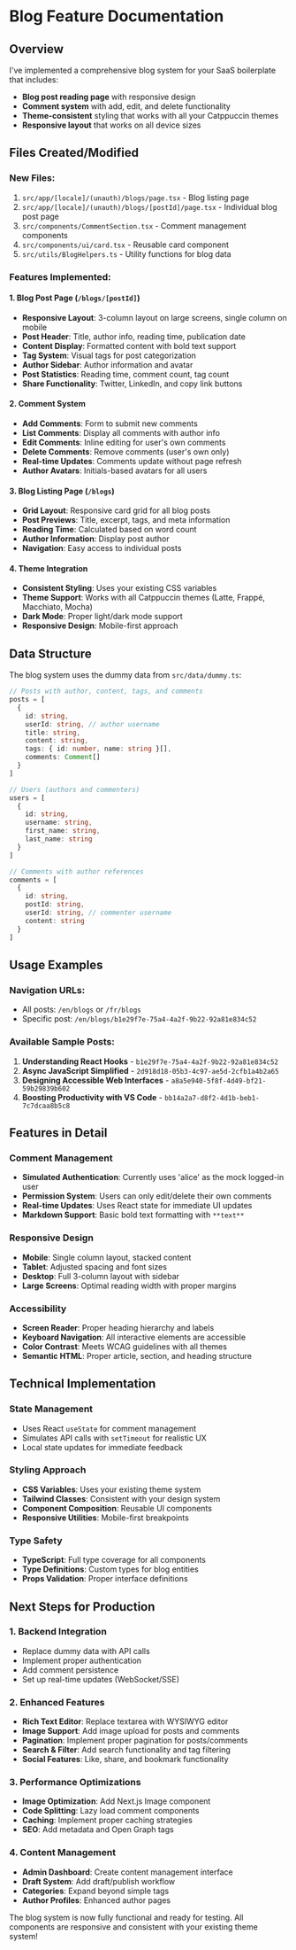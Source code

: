 # Blog Feature Documentation

## Overview

I've implemented a comprehensive blog system for your SaaS boilerplate that includes:

- **Blog post reading page** with responsive design
- **Comment system** with add, edit, and delete functionality
- **Theme-consistent** styling that works with all your Catppuccin themes
- **Responsive layout** that works on all device sizes

## Files Created/Modified

### New Files:
1. `src/app/[locale]/(unauth)/blogs/page.tsx` - Blog listing page
2. `src/app/[locale]/(unauth)/blogs/[postId]/page.tsx` - Individual blog post page
3. `src/components/CommentSection.tsx` - Comment management components
4. `src/components/ui/card.tsx` - Reusable card component
5. `src/utils/BlogHelpers.ts` - Utility functions for blog data

### Features Implemented:

#### 1. Blog Post Page (`/blogs/[postId]`)
- **Responsive Layout**: 3-column layout on large screens, single column on mobile
- **Post Header**: Title, author info, reading time, publication date
- **Content Display**: Formatted content with bold text support
- **Tag System**: Visual tags for post categorization
- **Author Sidebar**: Author information and avatar
- **Post Statistics**: Reading time, comment count, tag count
- **Share Functionality**: Twitter, LinkedIn, and copy link buttons

#### 2. Comment System
- **Add Comments**: Form to submit new comments
- **List Comments**: Display all comments with author info
- **Edit Comments**: Inline editing for user's own comments
- **Delete Comments**: Remove comments (user's own only)
- **Real-time Updates**: Comments update without page refresh
- **Author Avatars**: Initials-based avatars for all users

#### 3. Blog Listing Page (`/blogs`)
- **Grid Layout**: Responsive card grid for all blog posts
- **Post Previews**: Title, excerpt, tags, and meta information
- **Reading Time**: Calculated based on word count
- **Author Information**: Display post author
- **Navigation**: Easy access to individual posts

#### 4. Theme Integration
- **Consistent Styling**: Uses your existing CSS variables
- **Theme Support**: Works with all Catppuccin themes (Latte, Frappé, Macchiato, Mocha)
- **Dark Mode**: Proper light/dark mode support
- **Responsive Design**: Mobile-first approach

## Data Structure

The blog system uses the dummy data from `src/data/dummy.ts`:

```typescript
// Posts with author, content, tags, and comments
posts = [
  {
    id: string,
    userId: string, // author username
    title: string,
    content: string,
    tags: { id: number, name: string }[],
    comments: Comment[]
  }
]

// Users (authors and commenters)
users = [
  {
    id: string,
    username: string,
    first_name: string,
    last_name: string
  }
]

// Comments with author references
comments = [
  {
    id: string,
    postId: string,
    userId: string, // commenter username
    content: string
  }
]
```

## Usage Examples

### Navigation URLs:
- All posts: `/en/blogs` or `/fr/blogs`
- Specific post: `/en/blogs/b1e29f7e-75a4-4a2f-9b22-92a81e834c52`

### Available Sample Posts:
1. **Understanding React Hooks** - `b1e29f7e-75a4-4a2f-9b22-92a81e834c52`
2. **Async JavaScript Simplified** - `2d918d18-05b3-4c97-ae5d-2cfb1a4b2a65`
3. **Designing Accessible Web Interfaces** - `a8a5e940-5f8f-4d49-bf21-59b29839b602`
4. **Boosting Productivity with VS Code** - `bb14a2a7-d8f2-4d1b-beb1-7c7dcaa8b5c8`

## Features in Detail

### Comment Management
- **Simulated Authentication**: Currently uses 'alice' as the mock logged-in user
- **Permission System**: Users can only edit/delete their own comments
- **Real-time Updates**: Uses React state for immediate UI updates
- **Markdown Support**: Basic bold text formatting with `**text**`

### Responsive Design
- **Mobile**: Single column layout, stacked content
- **Tablet**: Adjusted spacing and font sizes
- **Desktop**: Full 3-column layout with sidebar
- **Large Screens**: Optimal reading width with proper margins

### Accessibility
- **Screen Reader**: Proper heading hierarchy and labels
- **Keyboard Navigation**: All interactive elements are accessible
- **Color Contrast**: Meets WCAG guidelines with all themes
- **Semantic HTML**: Proper article, section, and heading structure

## Technical Implementation

### State Management
- Uses React `useState` for comment management
- Simulates API calls with `setTimeout` for realistic UX
- Local state updates for immediate feedback

### Styling Approach
- **CSS Variables**: Uses your existing theme system
- **Tailwind Classes**: Consistent with your design system
- **Component Composition**: Reusable UI components
- **Responsive Utilities**: Mobile-first breakpoints

### Type Safety
- **TypeScript**: Full type coverage for all components
- **Type Definitions**: Custom types for blog entities
- **Props Validation**: Proper interface definitions

## Next Steps for Production

### 1. Backend Integration
- Replace dummy data with API calls
- Implement proper authentication
- Add comment persistence
- Set up real-time updates (WebSocket/SSE)

### 2. Enhanced Features
- **Rich Text Editor**: Replace textarea with WYSIWYG editor
- **Image Support**: Add image upload for posts and comments
- **Pagination**: Implement proper pagination for posts/comments
- **Search & Filter**: Add search functionality and tag filtering
- **Social Features**: Like, share, and bookmark functionality

### 3. Performance Optimizations
- **Image Optimization**: Add Next.js Image component
- **Code Splitting**: Lazy load comment components
- **Caching**: Implement proper caching strategies
- **SEO**: Add metadata and Open Graph tags

### 4. Content Management
- **Admin Dashboard**: Create content management interface
- **Draft System**: Add draft/publish workflow
- **Categories**: Expand beyond simple tags
- **Author Profiles**: Enhanced author pages

The blog system is now fully functional and ready for testing. All components are responsive and consistent with your existing theme system!

